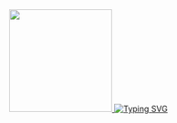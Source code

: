 <img href="https://camo.githubusercontent.com/f3709536b4b20190fc1ae844f0946c68c17078091dcff38faa15435ec9fc26a1/68747470733a2f2f63617073756c652d72656e6465722e76657263656c2e6170702f6170693f747970653d776176696e6726636f6c6f723d303062666266266865696768743d3132302673656374696f6e3d6865616465727326666f6e7453697a653d3330">
<div align="center">
  <a href="https://github.com/EzequisevlA">
  <img height="180em" src="https://github-readme-stats.vercel.app/api?username=EzequisevlA&show_icons=true&theme=dark&include_all_commits=true&count_private=true"/>
    <a href="https://git.io/typing-svg"><img src="https://readme-typing-svg.demolab.com?font=Fira+Code&pause=1000&color=95F718&random=false&width=435&lines=Hello, + I'm Ezequiel" alt="Typing SVG" /></a>
</div>
